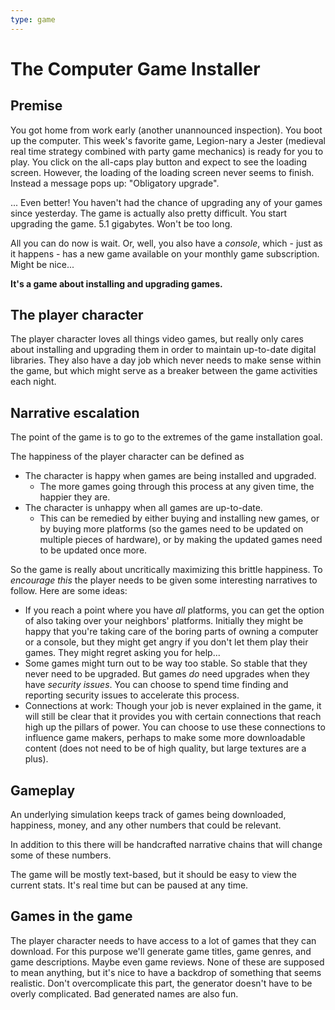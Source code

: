```yaml
---
type: game
---
```


# The Computer Game Installer

## Premise

You got home from work early (another unannounced inspection).  You boot
up the computer.  This week's favorite game, Legion-nary a Jester
(medieval real time strategy combined with party game mechanics) is
ready for you to play.  You click on the all-caps play button and expect
to see the loading screen.  However, the loading of the loading screen
never seems to finish.  Instead a message pops up: "Obligatory upgrade".

... Even better!  You haven't had the chance of upgrading any of your
games since yesterday.  The game is actually also pretty difficult.  You
start upgrading the game.  5.1 gigabytes.  Won't be too long.

All you can do now is wait.  Or, well, you also have a *console*,
which - just as it happens - has a new game available on your monthly
game subscription.  Might be nice...

**It's a game about installing and upgrading games.**


## The player character

The player character loves all things video games, but really only cares
about installing and upgrading them in order to maintain up-to-date
digital libraries.  They also have a day job which never needs to make
sense within the game, but which might serve as a breaker between the
game activities each night.


## Narrative escalation

The point of the game is to go to the extremes of the game installation
goal.

The happiness of the player character can be defined as

  - The character is happy when games are being installed and upgraded.
    - The more games going through this process at any given time, the
      happier they are.
  - The character is unhappy when all games are up-to-date.
    - This can be remedied by either buying and installing new games, or
      by buying more platforms (so the games need to be updated on
      multiple pieces of hardware), or by making the updated games need
      to be updated once more.

So the game is really about uncritically maximizing this brittle
happiness.  To *encourage this* the player needs to be given some
interesting narratives to follow.  Here are some ideas:

  - If you reach a point where you have *all* platforms, you can get the
    option of also taking over your neighbors' platforms.  Initially
    they might be happy that you're taking care of the boring parts of
    owning a computer or a console, but they might get angry if you
    don't let them play their games.  They might regret asking you for
    help...
  - Some games might turn out to be way too stable.  So stable that they
    never need to be upgraded.  But games *do* need upgrades when they
    have *security issues*.  You can choose to spend time finding and
    reporting security issues to accelerate this process.
  - Connections at work: Though your job is never explained in the game,
    it will still be clear that it provides you with certain connections
    that reach high up the pillars of power.  You can choose to use
    these connections to influence game makers, perhaps to make some
    more downloadable content (does not need to be of high quality, but
    large textures are a plus).


## Gameplay

An underlying simulation keeps track of games being downloaded,
happiness, money, and any other numbers that could be relevant.

In addition to this there will be handcrafted narrative chains that will
change some of these numbers.

The game will be mostly text-based, but it should be easy to view the
current stats.  It's real time but can be paused at any time.


## Games in the game

The player character needs to have access to a lot of games that they
can download.  For this purpose we'll generate game titles, game genres,
and game descriptions.  Maybe even game reviews.  None of these are
supposed to mean anything, but it's nice to have a backdrop of something
that seems realistic.  Don't overcomplicate this part, the generator
doesn't have to be overly complicated.  Bad generated names are also
fun.
